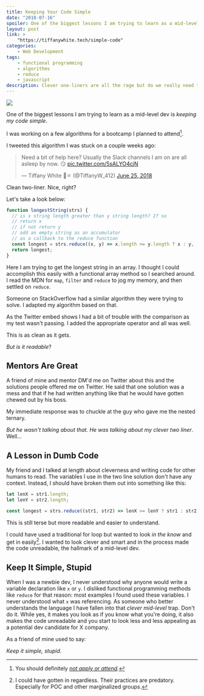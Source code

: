 ```yaml
---
title: Keeping Your Code Simple
date: "2018-07-16"
spoiler: One of the biggest lessons I am trying to learn as a mid-level dev is *keeping my code simple*.
layout: post
link: >
    "https://tiffanywhite.tech/simple-code"
categories:
    - Web Development
tags:
    - functional programming
    - algorithms
    - reduce
    - javascript
description: Clever one-liners are all the rage but do we really need them to display how well we can code?
---
```


![](https://res.cloudinary.com/twhiteblog/image/upload/v1531721262/bench-accounting-49909-unsplash_s1yasn.jpg)

One of the biggest lessons I am trying to learn as a mid-level dev is *keeping my code simple*.

I was working on a few algorithms for a bootcamp I planned to attend[^1].

I tweeted this algorithm I was stuck on a couple weeks ago:

<blockquote class="twitter-tweet" data-lang="en"><p lang="en" dir="ltr">Need a bit of help here? Usually the Slack channels I am on are all asleep by now. 😏 <a href="https://t.co/5sALYO4cjN">pic.twitter.com/5sALYO4cjN</a></p>&mdash; Tiffany White 🤨⚛️ (@TiffanyW_412) <a href="https://twitter.com/TiffanyW_412/status/1011075530022621184?ref_src=twsrc%5Etfw">June 25, 2018</a></blockquote><script async src="https://platform.twitter.com/widgets.js" charset="utf-8"></script>


Clean two-liner. Nice, right?

Let's take a look below:

```js
function longestString(strs) {
  // is x string length greater than y string length? If so
  // return x
  // if not return y
  // add an empty string as an accumulator
  // as a callback to the reduce function
  const longest = strs.reduce((x, y) => x.length >= y.length ? x : y, '' );
  return longest;
}
```

Here I am trying to get the longest string in an array. I thought I could accomplish this easily with a functional array method so I searched around. I read the MDN for `map`, `filter` and `reduce` to jog my memory, and then settled on `reduce`.

Someone on StackOverflow had a similar algorithm they were trying to solve. I adapted my algorithm based on that.

As the Twitter embed shows I had a bit of trouble with the comparison as my test wasn't passing. I added the appropriate operator and all was well.

This is as clean as it gets.

*But is it readable*?

## Mentors Are Great

A friend of mine and mentor DM'd me on Twitter about this and the solutions people offered me on Twitter. He said that one solution was a mess and that if he had written anything like that he would have gotten chewed out by his boss.

My immediate response was to chuckle at the guy who gave me the nested ternary.

*But he wasn't talking about that. He was talking about my clever two liner*. Well...

## A Lesson in Dumb Code

My friend and I talked at length about cleverness and writing code for other humans to read. The variables I use in the two line solution don't have any context. Instead, I should have broken them out into something like this:

```js
let lenX = str1.length;
let lenY = str2.length;

const longest = strs.reduce((str1, str2) => lenX >= lenY ? str1 : str2, '');
```

This is still terse but more readable and easier to understand.

I could have used a traditional for loop but wanted to look *in the know* and get in easily[^2]. I wanted to look clever and smart and in the process made the code unreadable, the hallmark of a mid-level dev.

## Keep It Simple, Stupid

When I was a newbie dev, I never understood why anyone would write a variable declaration like `x` or `y`. I disliked functional programming methods like `reduce` for that reason: most examples I found used these variables. I never understood what `x` was referencing. As someone who better understands the language I have fallen into that *clever mid-level* trap. Don't do it. While yes, it makes you look as if you know what you're doing, it also makes the code unreadable and you start to look less and less appealing as a potential dev candidate for X company.

As a friend of mine used to say:

*Keep it simple, stupid*.


[^1]: You should definitely *[not apply or attend](https://twitter.com/i/moments/1018709673107746816).*
[^2]: I could have gotten in regardless. Their practices are predatory. Especially for POC and other marginalized groups.
